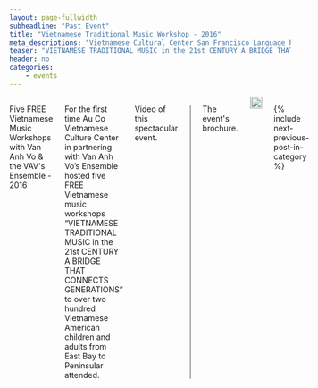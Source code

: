 ```yaml
---
layout: page-fullwidth
subheadline: "Past Event"
title: "Vietnamese Traditional Music Workshop - 2016"
meta_descriptions: "Vietnamese Cultural Center San Francisco Language Program"
teaser: "VIETNAMESE TRADITIONAL MUSIC in the 21st CENTURY A BRIDGE THAT CONNECTS GENERATIONS"
header: no
categories:
    - events
---
```

<!--more-->
<div class="small-12 columns" style="padding: 0px; border-bottom: none;" markdown="1">

Five FREE Vietnamese Music Workshops with Van Anh Vo & the VAV's Ensemble - 2016

For the first time Au Co Vietnamese Culture Center in partnering with Van Anh Vo’s Ensemble hosted five FREE Vietnamese music workshops “VIETNAMESE TRADITIONAL MUSIC in the 21st CENTURY A BRIDGE THAT CONNECTS GENERATIONS” to over two hundred Vietnamese American children and adults from East Bay to Peninsular attended.

Video of this spectacular event.

<table style="border-color: #cccccc; margin-left: auto; margin-right: auto;" border="1" width="100%">
<tbody>
<tr style="padding: 2rem 0.625rem 0.5625rem 0.625rem">
<td align="center" style="padding: 2rem 0.625rem 0.5625rem 0.625rem">
<p style="text-align: center;"><iframe style="border:1px solid #cccccc" src="https://www.youtube.com/embed/b6V9VycSshI" width="560" height="315" frameborder="0" allowfullscreen=""></iframe></p>
</td>
</tr>
</tbody>
</table>

The event's brochure.

<img width="100%" style="border: 1px solid #cccccc;" src="{{ site.urlimg }}/Music-Ensemble-Flyer-Workshop2016.jpg">

{% include next-previous-post-in-category %}

</div>

